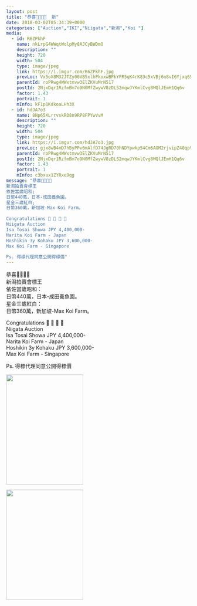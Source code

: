 ```yaml
---
layout: post
title: "恭喜🎉🎉🎊🎊  新" 
date: 2018-03-02T05:34:39+0000 
categories: ["Auction","IKI","Niigata","新潟","Koi "] 
media:
  - id: R6ZPkhF
    name: nkLrpG4WWqtWolpMy8AJCyBWDmO
    description: ""   
    height: 720
    width: 504
    type: image/jpeg
    link: https://i.imgur.com/R6ZPkhF.jpg
    prevLoc: Vx5oX8M32JTZy00VB5xlhPkoxwBPkYFR5qK4rK83c5xVBj6n8vI6Yjxq656Du2nXZNjB4WTy3RLnGEXmtWAWxAxBV0SG71r70nvRUroKJLxylPhXGMMwv2OETn4AglvJZrfVwwL2BYRAuBAzlKN5BqfRKoGVy7r3i0kOM0mAY4sv88W9NVMliEBmKyy1rVHgMj1lGkkmTpx6ZXORzEuAjo7Jv401CrlWXvyZOwFq7WzJg3noFB5jvlYlPMtK8xKox65jI4g
    parentId: roPRwg4WWxtmvw3ElZKVuMrN517
    postId: 2NjxDqr1RzfmBm7o9N0MfZwywV8zDLS2mqwJYKmlCvg8MQlJEmH1Qq6v
    factor: 1.43
    portrait: 1
    mInfo: kF1p1KdkoaLHh3X
  - id: hdJA7o3
    name: 8Np65XLrrvskRO8n9RP8FPYwVvM
    description: ""   
    height: 720
    width: 504
    type: image/jpeg
    link: https://i.imgur.com/hdJA7o3.jpg
    prevLoc: gjx8wB4mD7hByPPv6mAlfD74JgRD70hNDYpwkp54Cm6AOM2rjvipZ40qpVpWhRyQMV5AKPuOLNJz1K3GiPZPGvn5WEHpP988L5x4ilMG52DB4wFVLWAVzVqziKRA03g90YsvRkMX64D6t6lMlnP3qjcNlGLPVmE5iqgp8qm57xtX116r7VpBsBYqJyywEwSWpoQrPD4xsO95k0g2jAfLmP6kwB2rcAxmDzByvYc9k5v5nKPqUxP1GR7R4OiQwOpg9yv5F9E
    parentId: roPRwg4WWxtmvw3ElZKVuMrN517
    postId: 2NjxDqr1RzfmBm7o9N0MfZwywV8zDLS2mqwJYKmlCvg8MQlJEmH1Qq6v
    factor: 1.43
    portrait: 1
    mInfo: c3bxux1ZYRxe9qg
message: "恭喜🎉🎉🎊🎊  
新潟拍賣會標王  
依佐當歲昭和;  
日幣440萬，日本-成田養魚園。  
星金三歲紅白;  
日幣360萬，新加坡-Max Koi Farm。  
  
Congratulations 🎉 🎉 🎊 🎊   
Niigata Auction  
Isa Tosai Showa JPY 4,400,000-  
Narita Koi Farm - Japan  
Hoshikin 3y Kohaku JPY 3,600,000-  
Max Koi Farm - Singapore   
  
Ps. 得標代理同意公開得標價"
---
```


恭喜🎉🎉🎊🎊  
新潟拍賣會標王  
依佐當歲昭和：  
日幣440萬，日本-成田養魚園。  
星金三歲紅白：  
日幣360萬，新加坡-Max Koi Farm。  
  
Congratulations 🎉 🎉 🎊 🎊   
Niigata Auction  
Isa Tosai Showa JPY 4,400,000-  
Narita Koi Farm - Japan  
Hoshikin 3y Kohaku JPY 3,600,000-  
Max Koi Farm - Singapore   
  
Ps. 得標代理同意公開得標價


[//]: #media:  
<a href="https://i.imgur.com/R6ZPkhF.jpg"><img src="https://i.imgur.com/R6ZPkhF.jpg" height="300" width="210" /></a> 
  

<a href="https://i.imgur.com/hdJA7o3.jpg"><img src="https://i.imgur.com/hdJA7o3.jpg" height="300" width="210" /></a> 
 
